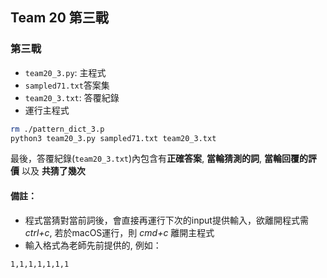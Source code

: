 ## Team 20 第三戰

### 第三戰
- `team20_3.py`: 主程式
- `sampled71.txt`答案集
- `team20_3.txt`:  答覆紀錄
- 運行主程式

```BASH
rm ./pattern_dict_3.p
python3 team20_3.py sampled71.txt team20_3.txt
```

最後，答覆紀錄(`team20_3.txt`)內包含有**正確答案**, **當輪猜測的詞**, **當輪回覆的評價** 以及 **共猜了幾次**

#### 備註：
- 程式當猜對當前詞後，會直接再運行下次的input提供輸入，欲離開程式需 *ctrl+c*, 
若於macOS運行，則 *cmd+c* 離開主程式
- 輸入格式為老師先前提供的, 例如：

```
1,1,1,1,1,1,1
```

